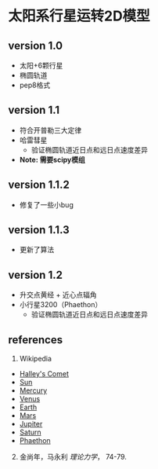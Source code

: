 # 太阳系行星运转2D模型
## version 1.0
- 太阳+6颗行星
- 椭圆轨道
- pep8格式
## version 1.1
- 符合开普勒三大定律
- 哈雷彗星
  - 验证椭圆轨道近日点和远日点速度差异
- **Note: 需要scipy模组**
## version 1.1.2
- 修复了一些小bug
## version 1.1.3
- 更新了算法
## version 1.2
- 升交点黄经 + 近心点辐角
- 小行星3200（Phaethon）
  - 验证椭圆轨道近日点和远日点速度差异


## references
1. Wikipedia
  - [Halley's Comet](https://en.wikipedia.org/wiki/Halley%27s_Comet)
  - [Sun](https://en.wikipedia.org/wiki/Sun)
  - [Mercury](https://en.wikipedia.org/wiki/Mercury_(planet))
  - [Venus](https://en.wikipedia.org/wiki/Venus)
  - [Earth](https://en.wikipedia.org/wiki/Earth)
  - [Mars](https://en.wikipedia.org/wiki/Mars)
  - [Jupiter](https://en.wikipedia.org/wiki/Jupiter)
  - [Saturn](https://en.wikipedia.org/wiki/Saturn)
  - [Phaethon](https://en.wikipedia.org/wiki/3200_Phaethon)
2. 金尚年，马永利 *理论力学*， 74-79.
